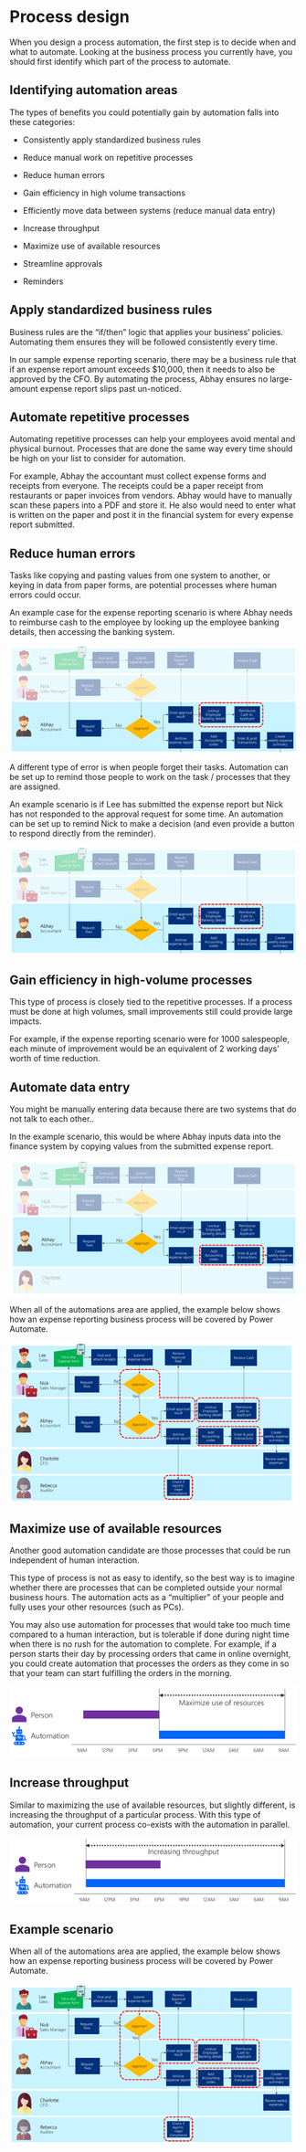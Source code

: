 # Process design

When you design a process automation, the first step is to decide when and what
to automate. Looking at the business process you currently have, you should
first identify which part of the process to automate.

## Identifying automation areas

The types of benefits you could potentially gain by automation falls into these
categories:

-   Consistently apply standardized business rules

-   Reduce manual work on repetitive processes

-   Reduce human errors

-   Gain efficiency in high volume transactions

-   Efficiently move data between systems (reduce manual data entry)

-   Increase throughput

-   Maximize use of available resources

-   Streamline approvals

-   Reminders

## Apply standardized business rules

Business rules are the “if/then” logic that applies your business’ policies.
Automating them ensures they will be followed consistently every time.

In our sample expense reporting scenario, there may be a business rule that if
an expense report amount exceeds \$10,000, then it needs to also be approved by
the CFO. By automating the process, Abhay ensures no large-amount expense report
slips past un-noticed.

## Automate repetitive processes 

Automating repetitive processes can help your employees avoid mental and
physical burnout. Processes that are done the same way every time should be high
on your list to consider for automation.

For example, Abhay the accountant must collect expense forms and receipts from
everyone. The receipts could be a paper receipt from restaurants or paper
invoices from vendors. Abhay would have to manually scan these papers into a PDF
and store it. He also would need to enter what is written on the paper and post
it in the financial system for every expense report submitted.

## Reduce human errors 

Tasks like copying and pasting values from one system to another, or keying in
data from paper forms, are potential processes where human errors could occur.

An example case for the expense reporting scenario is where Abhay needs to
reimburse cash to the employee by looking up the employee banking details, then
accessing the banking system.

![Before reminder automation is setup](media/before-reminder-automation.png "Before reminder automation is setup")

A different type of error is when people forget their tasks. Automation can be
set up to remind those people to work on the task / processes that they are
assigned.

An example scenario is if Lee has submitted the expense report but Nick has not
responded to the approval request for some time. An automation can be set up to
remind Nick to make a decision (and even provide a button to respond directly
from the reminder).

![After reminder automation is setup](media/before-reminder-automation.png "After reminder automation is setup")

## Gain efficiency in high-volume processes

This type of process is closely tied to the repetitive processes. If a process
must be done at high volumes, small improvements still could provide large
impacts.

For example, if the expense reporting scenario were for 1000 salespeople, each
minute of improvement would be an equivalent of 2 working days’ worth of time
reduction.

## Automate data entry 

You might be manually entering data because there are two systems that do not
talk to each other..

In the example scenario, this would be where Abhay inputs data into the finance
system by copying values from the submitted expense report.

![Example scenario to improve efficiency](media/gain-efficiency-sample-scenario.png "Example scenario to improve efficiency")

When all of the automations area are applied, the example below shows how an
expense reporting business process will be covered by Power Automate.

![Scenario after efficiency improved](media/gain-efficiency-automated-scenario.png "Scenario after efficiency improved")

## Maximize use of available resources

Another good automation candidate are those processes that could be run
independent of human interaction.

This type of process is not as easy to identify, so the best way is to imagine
whether there are processes that can be completed outside your normal business
hours. The automation acts as a “multiplier” of your people and fully uses your
other resources (such as PCs).

You may also use automation for processes that would take too much time compared
to a human interaction, but is tolerable if done during night time when there is
no rush for the automation to complete. For example, if a person starts their
day by processing orders that came in online overnight, you could create
automation that processes the orders as they come in so that your team can start
fulfilling the orders in the morning.

![Maximize use of resources](media/maximize-use-of-resources.png "Maximize use of resources")

## Increase throughput 

Similar to maximizing the use of available resources, but slightly different, is
increasing the throughput of a particular process. With this type of automation,
your current process co-exists with the automation in parallel.

![Increasing throughput](media/increasing-throughput.png "Increasing throughput")

## Example scenario

When all of the automations area are applied, the example below shows how an
expense reporting business process will be covered by Power Automate.

![Diagram of process after automation is applied](media/process-after-automation-applied.png "Diagram of process after automation is applied")